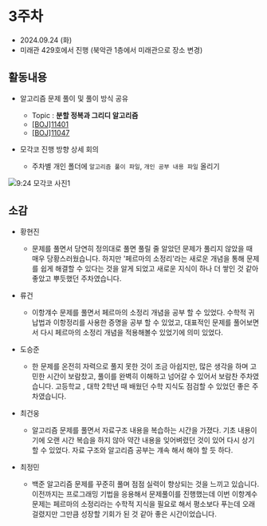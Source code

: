 # 3주차
- 2024.09.24 (화)
- 미래관 429호에서 진행 (북악관 1층에서 미래관으로 장소 변경)

## 활동내용
- 알고리즘 문제 풀이 및 풀이 방식 공유
  - Topic : **분할 정복과 그리디 알고리즘**
  - [[BOJ]11401](https://www.acmicpc.net/problem/11401)
  - [[BOJ]11047](https://www.acmicpc.net/problem/11047)
    
- 모각코 진행 방향 상세 회의
  - 주차별 개인 폴더에 `알고리즘 풀이 파일`, `개인 공부 내용 파일` 올리기
 
![9:24 모각코 사진1](https://github.com/user-attachments/assets/9dac3fe9-6577-4a72-8c77-167815d17e39)


## 소감
- 황현진
  - 문제를 풀면서 당연히 정의대로 풀면 풀릴 줄 알았던 문제가 풀리지 않았을 때 매우 당황스러웠습니다. 하지만 '페르마의 소정리'라는 새로운 개념을 통해 문제를 쉽게 해결할 수 있다는 것을 알게 되었고 새로운 지식이 하나 더 쌓인 것 같아 좋았고 뿌듯했던 주차였습니다.
 
- 류건
  - 이항걔수 문제를 풀면서 페르마의 소정리 개념을 공부 할 수 있었다. 수학적 귀납법과 이항정리를 사용한 증명을 공부 할 수 있었고, 대표적인 문제를 풀어보면서 다시 페르마의 소정리 개념을 적용해볼수 있었기에 의미 있었다. 

- 도승준
  - 한 문제를 온전히 자력으로 풀지 못한 것이 조금 아쉽지만, 많은 생각을 하며 고민한 시간이 보람찼고, 풀이를 완벽히 이해하고 넘어갈 수 있어서 보람찬 주차였습니다. 고등학교 , 대학 2학년 때 배웠던 수학 지식도 점검할 수 있었던 좋은 주차였습니다.

- 최건웅
  - 알고리즘 문제를 풀면서 자료구조 내용을 복습하는 시간을 가졌다. 기초 내용이기에 오랜 시간 복습을 하지 않아 약간 내용을 잊어벼렸던 것이 있어 다시 상기 할 수 있었다. 자료 구조와 알고리즘 공부는 걔속 해서 해야 할 듯 하다. 
  
- 최정민
  - 백준 알고리즘 문제를 꾸준히 풀며 점점 실력이 향상되는 것을 느끼고 있습니다. 이전까지는 프로그래밍 기법을 응용해서 문제풀이를 진행했는데 이번 이항계수 문제는 페르마의 소정리라는 수학적 지식을 필요로 해서 평소보다 푸는데 오래 걸렸지만 그만큼 성장할 기회가 된 것 같아 좋은 시간이었습니다. 

